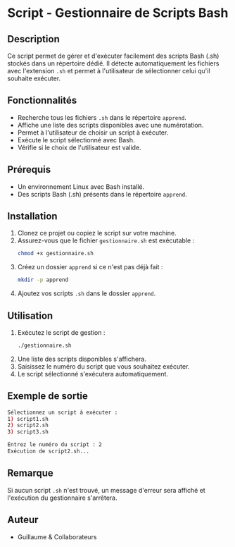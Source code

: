# Script - Gestionnaire de Scripts Bash

## Description
Ce script permet de gérer et d'exécuter facilement des scripts Bash (.sh) stockés dans un répertoire dédié. Il détecte automatiquement les fichiers avec l'extension `.sh` et permet à l'utilisateur de sélectionner celui qu'il souhaite exécuter.

## Fonctionnalités
- Recherche tous les fichiers `.sh` dans le répertoire `apprend`.
- Affiche une liste des scripts disponibles avec une numérotation.
- Permet à l'utilisateur de choisir un script à exécuter.
- Exécute le script sélectionné avec Bash.
- Vérifie si le choix de l'utilisateur est valide.

## Prérequis
- Un environnement Linux avec Bash installé.
- Des scripts Bash (.sh) présents dans le répertoire `apprend`.

## Installation
1. Clonez ce projet ou copiez le script sur votre machine.
2. Assurez-vous que le fichier `gestionnaire.sh` est exécutable :
   ```bash
   chmod +x gestionnaire.sh
   ```
3. Créez un dossier `apprend` si ce n'est pas déjà fait :
   ```bash
   mkdir -p apprend
   ```
4. Ajoutez vos scripts `.sh` dans le dossier `apprend`.

## Utilisation
1. Exécutez le script de gestion :
   ```bash
   ./gestionnaire.sh
   ```
2. Une liste des scripts disponibles s'affichera.
3. Saisissez le numéro du script que vous souhaitez exécuter.
4. Le script sélectionné s'exécutera automatiquement.

## Exemple de sortie
```bash
Sélectionnez un script à exécuter :
1) script1.sh
2) script2.sh
3) script3.sh

Entrez le numéro du script : 2
Exécution de script2.sh...
```

## Remarque
Si aucun script `.sh` n'est trouvé, un message d'erreur sera affiché et l'exécution du gestionnaire s'arrêtera.

## Auteur
- Guillaume & Collaborateurs

